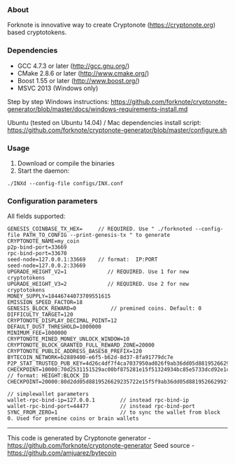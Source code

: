 ### About
Forknote is innovative way to create Cryptonote (https://cryptonote.org) based cryptotokens.

### Dependencies
* GCC 4.7.3 or later     (http://gcc.gnu.org/)
* CMake 2.8.6 or later   (http://www.cmake.org/)
* Boost 1.55 or later    (http://www.boost.org/)
* MSVC 2013 (Windows only)

Step by step Windows instructions:
https://github.com/forknote/cryptonote-generator/blob/master/docs/windows-requirements-install.md

Ubuntu (tested on Ubuntu 14.04) / Mac dependencies install script:
https://github.com/forknote/cryptonote-generator/blob/master/configure.sh


### Usage
1. Download or compile the binaries
2. Start the daemon:
```
./INXd --config-file configs/INX.conf
```

### Configuration parameters

All fields supported:
```
GENESIS_COINBASE_TX_HEX=     // REQUIRED. Use " ./forknoted --config-file PATH_TO_CONFIG --print-genesis-tx " to generate
CRYPTONOTE_NAME=my_coin
p2p-bind-port=33669
rpc-bind-port=33670
seed-node=127.0.0.1:33669    // format:  IP:PORT
seed-node=127.0.0.2:33669    
UPGRADE_HEIGHT_V2=1             // REQUIRED. Use 1 for new cryptotokens
UPGRADE_HEIGHT_V3=2             // REQUIRED. Use 2 for new cryptotokens
MONEY_SUPPLY=18446744073709551615
EMISSION_SPEED_FACTOR=18
GENESIS_BLOCK_REWARD=0           // premined coins. Default: 0
DIFFICULTY_TARGET=120
CRYPTONOTE_DISPLAY_DECIMAL_POINT=12
DEFAULT_DUST_THRESHOLD=1000000
MINIMUM_FEE=1000000
CRYPTONOTE_MINED_MONEY_UNLOCK_WINDOW=10
CRYPTONOTE_BLOCK_GRANTED_FULL_REWARD_ZONE=20000
CRYPTONOTE_PUBLIC_ADDRESS_BASE58_PREFIX=120
BYTECOIN_NETWORK=b2889400-e6f5-b62d-8d37-8fa91779dc7e
P2P_STAT_TRUSTED_PUB_KEY=4d26c4df7f4ca7037950ad026f9ab36dd05d881952662992f2e4dcfcafbe57eb
CHECKPOINT=10000:70d2531151529ac00bf875281e15f51324934bc85e5733dcd92e1ccb1a665ff8   // format: HEIGHT:BLOCK_ID
CHECKPOINT=20000:80d2dd05d8819526629235722e15f5f9ab36dd05d881952662992f2e4dcfcafb

// simplewallet parameters
wallet-rpc-bind-ip=127.0.0.1        // instead rpc-bind-ip
wallet-rpc-bind-port=44477          // instead rpc-bind-port
SYNC_FROM_ZERO=1                    // to sync the wallet from block 0. Used for premine coins or brain wallets
```

---
This code is generated by Cryptonote generator - https://github.com/forknote/cryptonote-generator
Seed source - https://github.com/amjuarez/bytecoin
